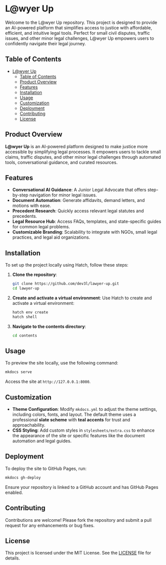 # L@wyer Up

Welcome to the L@wyer Up repository. This project is designed to provide an AI-powered platform that simplifies access to justice with affordable, efficient, and intuitive legal tools. Perfect for small civil disputes, traffic issues, and other minor legal challenges, L@wyer Up empowers users to confidently navigate their legal journey.

## Table of Contents

- [L@wyer Up](#lwyer-up)
  - [Table of Contents](#table-of-contents)
  - [Product Overview](#product-overview)
  - [Features](#features)
  - [Installation](#installation)
  - [Usage](#usage)
  - [Customization](#customization)
  - [Deployment](#deployment)
  - [Contributing](#contributing)
  - [License](#license)

## Product Overview

**L@wyer Up** is an AI-powered platform designed to make justice more accessible by simplifying legal processes. It empowers users to tackle small claims, traffic disputes, and other minor legal challenges through automated tools, conversational guidance, and curated resources.

## Features

- **Conversational AI Guidance**: A Junior Legal Advocate that offers step-by-step navigation for minor legal issues.
- **Document Automation**: Generate affidavits, demand letters, and motions with ease.
- **Precedent Research**: Quickly access relevant legal statutes and precedents.
- **Legal Resource Hub**: Access FAQs, templates, and state-specific guides for common legal problems.
- **Customizable Branding**: Scalability to integrate with NGOs, small legal practices, and legal aid organizations.

## Installation

To set up the project locally using Hatch, follow these steps:

1. **Clone the repository**:

   ```bash
   git clone https://github.com/dev3l/lawyer-up.git
   cd lawyer-up
   ```

2. **Create and activate a virtual environment**:
   Use Hatch to create and activate a virtual environment:

   ```bash
   hatch env create
   hatch shell
   ```

3. **Navigate to the contents directory**:

   ```bash
   cd contents
   ```

## Usage

To preview the site locally, use the following command:

```bash
mkdocs serve
```

Access the site at `http://127.0.0.1:8000`.

## Customization

- **Theme Configuration**: Modify `mkdocs.yml` to adjust the theme settings, including colors, fonts, and layout. The default theme uses a professional **slate scheme** with **teal accents** for trust and approachability.
- **CSS Styling**: Add custom styles in `stylesheets/extra.css` to enhance the appearance of the site or specific features like the document automation and legal guides.

## Deployment

To deploy the site to GitHub Pages, run:

```bash
mkdocs gh-deploy
```

Ensure your repository is linked to a GitHub account and has GitHub Pages enabled.

## Contributing

Contributions are welcome! Please fork the repository and submit a pull request for any enhancements or bug fixes.

## License

This project is licensed under the MIT License. See the [LICENSE](LICENSE) file for details.
